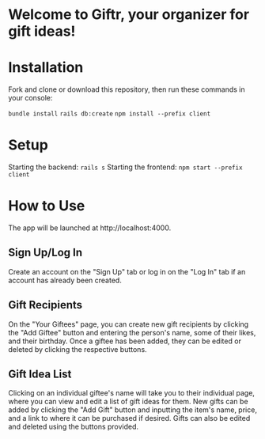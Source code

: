 # Welcome to Giftr, your organizer for gift ideas!

# Installation
Fork and clone or download this repository, then run these commands in your console:

`bundle install`
`rails db:create`
`npm install --prefix client`

# Setup
Starting the backend: `rails s`
Starting the frontend: `npm start --prefix client`

# How to Use
The app will be launched at http://localhost:4000. 

## Sign Up/Log In
Create an account on the "Sign Up" tab or log in on the "Log In" tab if an account has already been created.

## Gift Recipients
On the "Your Giftees" page, you can create new gift recipients by clicking the "Add Giftee" button and entering the person's name, some of their likes, and their birthday. Once a giftee has been added, they can be edited or deleted by clicking the respective buttons.

## Gift Idea List
Clicking on an individual giftee's name will take you to their individual page, where you can view and edit a list of gift ideas for them. New gifts can be added by clicking the "Add Gift" button and inputting the item's name, price, and a link to where it can be purchased if desired. Gifts can also be edited and deleted using the buttons provided.
